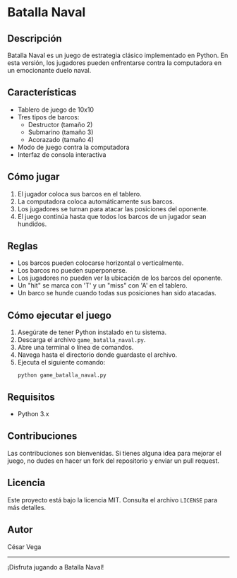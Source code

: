 # Batalla Naval

## Descripción
Batalla Naval es un juego de estrategia clásico implementado en Python. En esta versión, los jugadores pueden enfrentarse contra la computadora en un emocionante duelo naval.

## Características
- Tablero de juego de 10x10
- Tres tipos de barcos:
  - Destructor (tamaño 2)
  - Submarino (tamaño 3)
  - Acorazado (tamaño 4)
- Modo de juego contra la computadora
- Interfaz de consola interactiva

## Cómo jugar
1. El jugador coloca sus barcos en el tablero.
2. La computadora coloca automáticamente sus barcos.
3. Los jugadores se turnan para atacar las posiciones del oponente.
4. El juego continúa hasta que todos los barcos de un jugador sean hundidos.

## Reglas
- Los barcos pueden colocarse horizontal o verticalmente.
- Los barcos no pueden superponerse.
- Los jugadores no pueden ver la ubicación de los barcos del oponente.
- Un "hit" se marca con 'T' y un "miss" con 'A' en el tablero.
- Un barco se hunde cuando todas sus posiciones han sido atacadas.

## Cómo ejecutar el juego
1. Asegúrate de tener Python instalado en tu sistema.
2. Descarga el archivo `game_batalla_naval.py`.
3. Abre una terminal o línea de comandos.
4. Navega hasta el directorio donde guardaste el archivo.
5. Ejecuta el siguiente comando:
   ```
   python game_batalla_naval.py
   ```

## Requisitos
- Python 3.x

## Contribuciones
Las contribuciones son bienvenidas. Si tienes alguna idea para mejorar el juego, no dudes en hacer un fork del repositorio y enviar un pull request.

## Licencia
Este proyecto está bajo la licencia MIT. Consulta el archivo `LICENSE` para más detalles.

## Autor
César Vega

---

¡Disfruta jugando a Batalla Naval!
